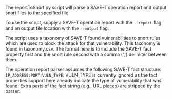 The reportToSnort.py script will parse a SAVE-T operation report and output snort files to the specified file.

To use the script, supply a SAVE-T operation report with the `--report` flag and an output file location with the `--output` flag. 

The script uses a taxonomy of SAVE-T found vulnerabilities to snort rules which are used to block the attack for that vulnerability. This taxonomy is found in taxonomy.csv. The format here is to include the SAVE-T fact property first and the snort rule second with a comma (',') delimiter between them. 

The operation report parser assumes the following SAVE-T fact structure: `IP_ADDRESS:PORT:VULN_TYPE`. VULN_TYPE is currently ignored as the fact properties support here already indicate the type of vulnerability that was found. Extra parts of the fact string (e.g., URL pieces) are stripped by the parser. 
